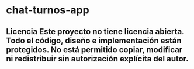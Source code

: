 # chat-turnos-app
## Licencia  Este proyecto no tiene licencia abierta. Todo el código, diseño e implementación están protegidos. No está permitido copiar, modificar ni redistribuir sin autorización explícita del autor.
